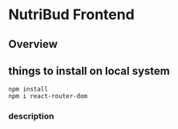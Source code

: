 # NutriBud Frontend

## Overview

## things to install on local system

```
npm install
npm i react-router-dom
```

### description
